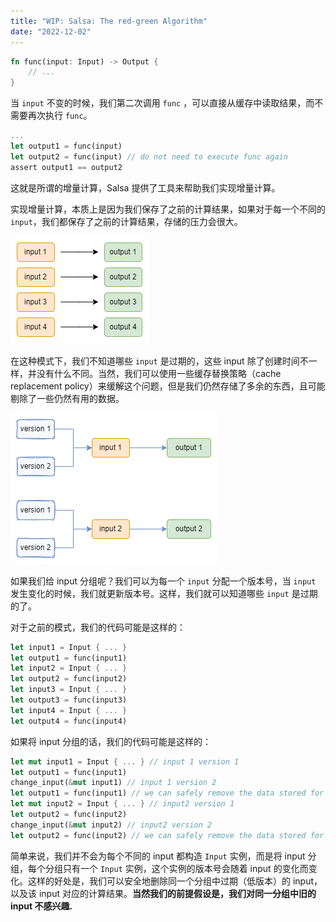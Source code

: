 ```yaml
---
title: "WIP: Salsa: The red-green Algorithm"
date: "2022-12-02"
---
```



```rust
fn func(input: Input) -> Output {
    // ...
}
```

当 `input` 不变的时候，我们第二次调用 `func` ，可以直接从缓存中读取结果，而不需要再次执行 `func`。

```rust
...
let output1 = func(input)
let output2 = func(input) // do not need to execute func again
assert output1 == output2
```

这就是所谓的增量计算，Salsa 提供了工具来帮助我们实现增量计算。

实现增量计算，本质上是因为我们保存了之前的计算结果，如果对于每一个不同的 `input`，我们都保存了之前的计算结果，存储的压力会很大。

![](/10/input-output.png)

在这种模式下，我们不知道哪些 `input` 是过期的，这些 input 除了创建时间不一样，并没有什么不同。当然，我们可以使用一些缓存替换策略（cache replacement policy）来缓解这个问题，但是我们仍然存储了多余的东西，且可能剔除了一些仍然有用的数据。

![](/10/input-version.png)

如果我们给 input 分组呢？我们可以为每一个 `input` 分配一个版本号，当 `input` 发生变化的时候，我们就更新版本号。这样，我们就可以知道哪些 `input` 是过期的了。

对于之前的模式，我们的代码可能是这样的：

```rust
let input1 = Input { ... }
let output1 = func(input1)
let input2 = Input { ... }
let output2 = func(input2)
let input3 = Input { ... }
let output3 = func(input3)
let input4 = Input { ... }
let output4 = func(input4)
```

如果将 input 分组的话，我们的代码可能是这样的：

```rust
let mut input1 = Input { ... } // input 1 version 1
let output1 = func(input1)
change_input(&mut input1) // input 1 version 2
let output1 = func(input1) // we can safely remove the data stored for input 1 version 1
let mut input2 = Input { ... } // input2 version 1
let output2 = func(input2) 
change_input(&mut input2) // input2 version 2
let output2 = func(input2) // we can safely remove the data stored for input 2 version 1
```

简单来说，我们并不会为每个不同的 input 都构造 `Input` 实例，而是将 input 分组，每个分组只有一个 `Input` 实例，这个实例的版本号会随着 input 的变化而变化。这样的好处是，我们可以安全地删除同一个分组中过期（低版本）的 input，以及该 input 对应的计算结果。**当然我们的前提假设是，我们对同一分组中旧的 input 不感兴趣.**
